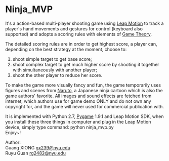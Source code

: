 Ninja_MVP
=========

It's a action-based multi-player shooting game using [Leap Motion](https://www.leapmotion.com/) to track a player's hand movements and gestures for control (keyboard also supported) and adopts a scoring rules with elements of [Game Theory](http://en.wikipedia.org/wiki/Game_theory). 

The detailed scoring rules are in order to get highest score, a player can, depending on the best strategy at the moment, choose to:<br>
1) shoot simple target to get base score;<br>
2) shoot complex target to get much higher score by shooting it together with simultaneously with another player;<br>
3) shoot the other player to reduce her score.

To make the game more visually fancy and fun, the game temporarily uses figures and scenes from [Naruto](http://en.wikipedia.org/wiki/Naruto), a Japanese ninja cartoon which is also the game authors' favorite. All images and sound effects are fetched from internet, which authors use for game demo ONLY and do not own any copyright for, and the game will never used for commercial publication with.

It is implemented with Python 2.7, [Pygame](http://pygame.org/news.html) 1.9.1 and Leap Motion SDK, when you install these three things in computer and plug in the Leap Motion device, simply type command: python ninja_mvp.py<br>
Enjoy~!

Author:<br>
Guang XIONG  gx239@nyu.edu<br>
Ruyu Guan   rg2482@nyu.edu 

